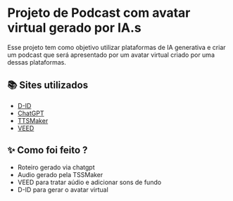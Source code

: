 # Projeto de Podcast com avatar virtual gerado por IA.s


Esse projeto tem como objetivo utilizar plataformas de IA generativa e criar um podcast que será apresentado por um avatar virtual criado por uma dessas plataformas.

## 📚 Sites utilizados

- [D-ID](https://www.d-id.com/)
- [ChatGPT](https://chatgpt.com/)
- [TTSMaker](https://ttsmaker.com/)
- [VEED](https://www.veed.io/)

## ✨ Como foi feito ?

- Roteiro gerado via chatgpt
- Audio gerado pela TSSMaker
- VEED para tratar aúdio e adicionar sons de fundo
- D-ID para gerar o avatar virtual

